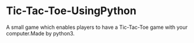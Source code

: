 # Tic-Tac-Toe-UsingPython
A small game which enables players to have a Tic-Tac-Toe game with your computer.Made by python3.
